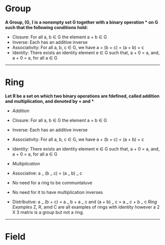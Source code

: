# Group

**A Group, (G, ) is a nonempty set G together with a binary operation \* on G such that the following conditions hold:**

- Closure: For all a, b ∈ G the element a + b ∈ G
- Inverse: Each has an additive inverse
- Associativity: For all a, b, c ∈ G, we have a + (b + c) = (a + b) + c
- Identity: There exists an identity element e ∈ G such that, a + 0 = a, and, a + 0 = a, for all a ∈ G

---

# Ring

**Let R be a set on which two binary operations are fdefined, called addition and multiplication, and denoted by + and \***

- _Addition_

- Closure: For all a, b ∈ G the element a + b ∈ G
- Inverse: Each has an additive inverse
- Associativity: For all a, b, c ∈ G, we have a + (b + c) = (a + b) + c
- Identity: There exists an identity element e ∈ G such that, a + 0 = a, and, a + 0 = a, for all a ∈ G

- _Multiplication_

- Associative: a _ (b _ c) = (a _ b) _ c
- No need for a ring to be communtatuve
- No need for it to have multiplication inverses
- Distributive: a _ (b + c) = a _ b + a _ c and (a + b) _ c = a _ c + b _ c
  _Ring Examples_
  Z, R, amd C are all examples of rings with identity however a 2 X 3 matrix is a group but not a ring.

---

# Field
